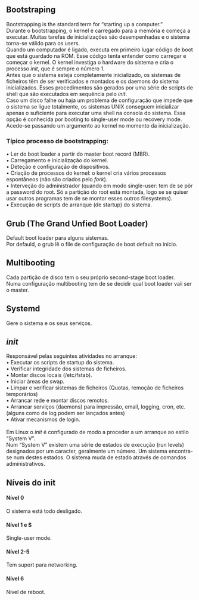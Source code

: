## Bootstraping
Bootstrapping is the standard term for “starting up a computer.”
<br />
Durante o bootstrapping, o kernel é carregado para a memória e começa a executar. Muitas tarefas de inicializações são desempenhadas e o sistema torna-se válido para os users.
<br />
Quando um computador é ligado, executa em primeiro lugar código de boot que está guardado na ROM. Esse código tenta entender como carregar e começar o kernel. O kernel investiga o hardware do sistema e cria o processo *init*, que é sempre o número 1.
<br />
Antes que o sistema esteja completamente inicializado, os sistemas de ficheiros têm de ser verificados e montados e os daemons do sistema inicializados. Esses procedimentos são gerados por uma série de scripts de shell que são executados em sequência pelo *init*.
<br />
Caso um disco falhe ou haja um problema de configuração que impede que o sistema se ligue totalmente, os sistemas UNIX conseguem inicializar apenas o suficiente para executar uma shell na consola do sistema. Essa opção é conhecida por booting to single-user mode ou recovery mode. Acede-se passando um argumento ao kernel no  momento da inicialização.

### Típico processo de bootstrapping:
• Ler do boot loader a partir do master boot record (MBR).
<br />
• Carregamento e inicialização do kernel.
<br />
• Deteção e configuração de dispositivos.
<br />
• Criação de processos do kernel: o kernel cria vários processos espontâneos (não são criados pelo *fork*).
<br />
• Interveção do administrador (quando em modo single-user: tem de se pôr a password do root. Só a partição do root está montada, logo se se quiser usar outros programas tem de se montar esses outros filesystems).
<br />
• Execução de scripts de arranque (de startup) do sistema.

## Grub (The Grand Unfied Boot Loader)
Default boot loader para alguns sistemas.
<br />
Por defauld, o grub lê o file de configuração de boot default no início.

## Multibooting
Cada partição de disco tem o seu próprio second-stage boot loader.
<br />
Numa configuração multibooting tem de se decidir qual boot loader vaii ser o master.

## Systemd
Gere o sistema e os seus serviços.

## *init*
Responsável pelas seguintes atividades no arranque: <br />
• Executar os scripts de startup do sistema. <br />
• Verificar integridade dos sistemas de ficheiros. <br />
• Montar discos locais (/etc/fstab). <br />
• Iniciar áreas de swap. <br />
• Limpar e verificar sistemas de ficheiros (Quotas, remoção de ficheiros temporários) <br />
• Arrancar rede e montar discos remotos. <br />
• Arrancar serviços (daemons) para impressão, email, logging, cron, etc. (alguns como de log podem ser lançados antes) <br />
• Ativar mecanismos de login.
<br /><br />
Em Linux o *init* é configurado de modo a proceder a um arranque ao estilo “System V”.
<br />
Num “System V” existem uma série de estados de execução (run levels) designados por um caracter, geralmente um número. Um sistema encontra-se num destes estados. O sistema muda de estado através de comandos administrativos.

## Níveis do init
#### Nível 0
O sistema está todo desligado.
#### Nível 1 e S
Single-user mode.
#### Nível 2-5
Tem suport para networking.
#### Nível 6
Nível de reboot.

